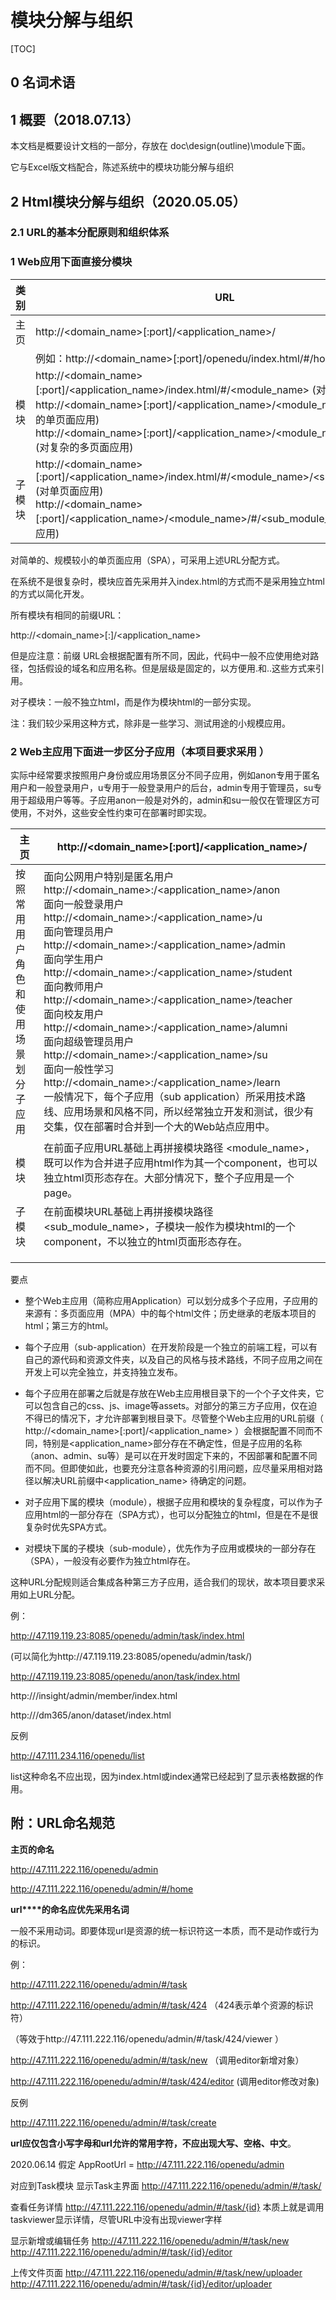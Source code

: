 # **模块分解与组织**

 

[TOC]

 

## 0 名词术语

 

## 1 概要（2018.07.13）

 本文档是概要设计文档的一部分，存放在 doc\design(outline)\module下面。

它与Excel版文档配合，陈述系统中的模块功能分解与组织



## 2 Html模块分解与组织（2020.05.05）

### 2.1 URL的基本分配原则和组织体系

### 1 Web应用下面直接分模块

| 类别   | URL                                                          |
| ------ | ------------------------------------------------------------ |
| 主页   | http://<domain_name>[:port]/<application_name>/<index>       |
|        | 例如：http://<domain_name>[:port]/openedu/index.html/#/home  |
| 模块   | http://<domain_name>[:port]/<application_name>/index.html/#/<module_name> (对单页面应用)<br />http://<domain_name>[:port]/<application_name>/<module_name>.html (对简单的单页面应用)<br />http://<domain_name>[:port]/<application_name>/<module_name>/index.html (对复杂的多页面应用) |
| 子模块 | http://<domain_name>[:port]/<application_name>/index.html/#/<module_name>/<sub_module_name> (对单页面应用)<br />http://<domain_name>[:port]/<application_name>/<module_name>/#/<sub_module_name> (对多页面应用) |

对简单的、规模较小的单页面应用（SPA），可采用上述URL分配方式。

在系统不是很复杂时，模块应首先采用并入index.html的方式而不是采用独立html的方式以简化开发。

所有模块有相同的前缀URL：

http://<domain_name>[:<port>]/<application_name>

但是应注意：前缀 URL会根据配置有所不同，因此，代码中一般不应使用绝对路径，包括假设的域名和应用名称。但是层级是固定的，以方便用.和..这些方式来引用。

对子模块：一般不独立html，而是作为模块html的一部分实现。

注：我们较少采用这种方式，除非是一些学习、测试用途的小规模应用。



 

### 2 Web主应用下面进一步区分子应用（本项目要求采用 ）

实际中经常要求按照用户身份或应用场景区分不同子应用，例如anon专用于匿名用户和一般登录用户，u专用于一般登录用户的后台，admin专用于管理员，su专用于超级用户等等。子应用anon一般是对外的，admin和su一般仅在管理区方可使用，不对外，这些安全性约束可在部署时即实现。

| 主页                                 | http://<domain_name>[:port]/<application_name>/<index>       |
| ------------------------------------ | ------------------------------------------------------------ |
| 按照常用用户角色和使用场景划分子应用 | 面向公网用户特别是匿名用户<br/>http://<domain_name>:<port>/<application_name>/anon  <br/>面向一般登录用户 <br>http://<domain_name>:<port>/<application_name>/u <br>面向管理员用户 <br>http://<domain_name>:<port>/<application_name>/admin <br>面向学生用户 <br>http://<domain_name>:<port>/<application_name>/student<br>面向教师用户 <br>http://<domain_name>:<port>/<application_name>/teacher<br/>面向校友用户 <br>http://<domain_name>:<port>/<application_name>/alumni<br/>面向超级管理员用户 <br>http://<domain_name>:<port>/<application_name>/su<br/>面向一般性学习 <br> http://<domain_name>:<port>/<application_name>/learn <br>一般情况下，每个子应用（sub application）所采用技术路线、应用场景和风格不同，所以经常独立开发和测试，很少有交集，仅在部署时合并到一个大的Web站点应用中。 |
| 模块                                 | 在前面子应用URL基础上再拼接模块路径 <module_name>，既可以作为合并进子应用html作为其一个component，也可以独立html页形态存在。大部分情况下，整个子应用是一个page。 |
| 子模块                               | 在前面模块URL基础上再拼接模块路径 <sub_module_name>，子模块一般作为模块html的一个component，不以独立的html页面形态存在。 |
|                                      |                                                              |
|                                      |                                                              |
|                                      |                                                              |

 

要点

- 整个Web主应用（简称应用Application）可以划分成多个子应用，子应用的来源有：多页面应用（MPA）中的每个html文件；历史继承的老版本项目的html；第三方的html。

- 每个子应用（sub-application）在开发阶段是一个独立的前端工程，可以有自己的源代码和资源文件夹，以及自己的风格与技术路线，不同子应用之间在开发上可以完全独立，并支持独立发布。

- 每个子应用在部署之后就是存放在Web主应用根目录下的一个个子文件夹，它可以包含自己的css、js、image等assets。对部分的第三方子应用，仅在迫不得已的情况下，才允许部署到根目录下。尽管整个Web主应用的URL前缀（  http://<domain_name>[:port]/<application_name> ）会根据配置不同而不同，特别是<application_name>部分存在不确定性，但是子应用的名称（anon、admin、su等）是可以在开发时固定下来的，不因部署和配置不同而不同。但即使如此，也要充分注意各种资源的引用问题，应尽量采用相对路径以解决URL前缀中<application_name> 待确定的问题。

- 对子应用下属的模块（module），根据子应用和模块的复杂程度，可以作为子应用html的一部分存在（SPA方式），也可以分配独立的html，但是在不是很复杂时优先SPA方式。

- 对模块下属的子模块（sub-module），优先作为子应用或模块的一部分存在（SPA），一般没有必要作为独立html存在。

  

这种URL分配规则适合集成各种第三方子应用，适合我们的现状，故本项目要求采用如上URL分配。

例：

http://47.119.119.23:8085/openedu/admin/task/index.html

(可以简化为http://47.119.119.23:8085/openedu/admin/task/)

http://47.119.119.23:8085/openedu/anon/task/index.html

http://<domainname>/insight/admin/member/index.html

http://<domainname>/dm365/anon/dataset/index.html

 

反例

http://47.111.234.116/openedu/list

list这种命名不应出现，因为index.html或index通常已经起到了显示表格数据的作用。

 

## 附：URL命名规范

 

**主页的命名**

http://47.111.222.116/openedu/admin

http://47.111.222.116/openedu/admin/#/home

 

**url****的命名应优先采用名词**

一般不采用动词。即要体现url是资源的统一标识符这一本质，而不是动作或行为的标识。

例：

http://47.111.222.116/openedu/admin/#/task

http://47.111.222.116/openedu/admin/#/task/424 （424表示单个资源的标识符）

（等效于http://47.111.222.116/openedu/admin/#/task/424/viewer ）

http://47.111.222.116/openedu/admin/#/task/new （调用editor新增对象）

http://47.111.222.116/openedu/admin/#/task/424/editor (调用editor修改对象)

反例

http://47.111.222.116/openedu/admin/#/task/create

 

**url****应仅包含小写字母和url****允许的常用字符，不应出现大写、空格、中文**。

 

 
2020.06.14
假定
AppRootUrl = http://47.111.222.116/openedu/admin

对应到Task模块
显示Task主界面
http://47.111.222.116/openedu/admin/#/task/

查看任务详情
http://47.111.222.116/openedu/admin/#/task/{id}
本质上就是调用taskviewer显示详情，尽管URL中没有出现viewer字样

显示新增或编辑任务
http://47.111.222.116/openedu/admin/#/task/new
http://47.111.222.116/openedu/admin/#/task/{id}/editor

上传文件页面
http://47.111.222.116/openedu/admin/#/task/new/uploader
http://47.111.222.116/openedu/admin/#/task/{id}/editor/uploader

 

 

 